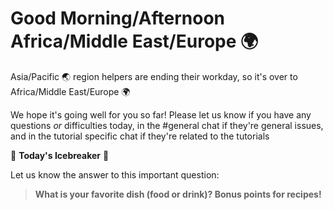 # Good Morning/Afternoon Africa/Middle East/Europe :earth_africa:

Asia/Pacific :earth_asia: region helpers are ending their workday, so it's over to Africa/Middle East/Europe :earth_africa:

We hope it's going well for you so far! Please let us know if you have any questions *or* difficulties today, in the #general chat if they're general issues, and in the tutorial specific chat if they're related to the tutorials

:ice_cube: **Today's Icebreaker** :ice_cube:

Let us know the answer to this important question:

> **What is your favorite dish (food or drink)? Bonus points for recipes!**

